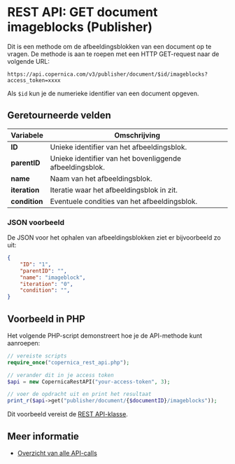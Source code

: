 # REST API: GET document imageblocks (Publisher)

Dit is een methode om de afbeeldingsblokken van een document op te vragen. 
De methode is aan te roepen met een HTTP GET-request naar de volgende URL:

`https://api.copernica.com/v3/publisher/document/$id/imageblocks?access_token=xxxx`

Als `$id` kun je de numerieke identifier van een document opgeven.

## Geretourneerde velden

| Variabele         | Omschrijving                                                                  |
|-------------------|-------------------------------------------------------------------------------|
| **ID**            | Unieke identifier van het afbeeldingsblok.                                    |
| **parentID**      | Unieke identifier van het bovenliggende afbeeldingsblok.                      |
| **name**          | Naam van het afbeeldingsblok.                                                 |
| **iteration**     | Iteratie waar het afbeeldingsblok in zit.                                     |
| **condition**     | Eventuele condities van het afbeeldingsblok.                                  |

### JSON voorbeeld

De JSON voor het ophalen van afbeeldingsblokken ziet er bijvoorbeeld zo uit:

```json
{
    "ID": "1",
    "parentID": "",
    "name": "imageblock",
    "iteration": "0",
    "condition": "",
}
```

## Voorbeeld in PHP

Het volgende PHP-script demonstreert hoe je de API-methode kunt aanroepen:

```php
// vereiste scripts
require_once("copernica_rest_api.php");

// verander dit in je access token
$api = new CopernicaRestAPI("your-access-token", 3);

// voer de opdracht uit en print het resultaat
print_r($api->get("publisher/document/{$documentID}/imageblocks"));
```

Dit voorbeeld vereist de [REST API-klasse](rest-php).

## Meer informatie

* [Overzicht van alle API-calls](rest-api)
